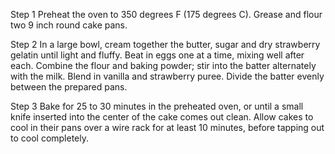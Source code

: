 Step 1
Preheat the oven to 350 degrees F (175 degrees C). Grease and flour two 9 inch round cake pans.

Step 2
In a large bowl, cream together the butter, sugar and dry strawberry gelatin until light and fluffy. Beat in eggs one at a time, mixing well after each. Combine the flour and baking powder; stir into the batter alternately with the milk. Blend in vanilla and strawberry puree. Divide the batter evenly between the prepared pans.

Step 3
Bake for 25 to 30 minutes in the preheated oven, or until a small knife inserted into the center of the cake comes out clean. Allow cakes to cool in their pans over a wire rack for at least 10 minutes, before tapping out to cool completely.
